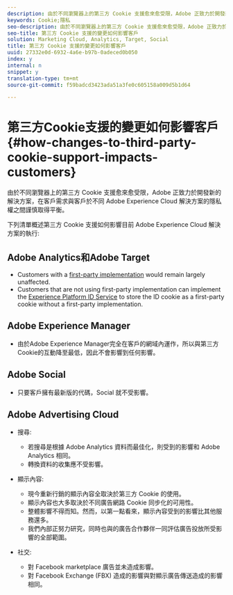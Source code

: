 ```yaml
---
description: 由於不同瀏覽器上的第三方 Cookie 支援愈來愈受限，Adobe 正致力於開發新的解決方案，在客戶需求與客戶於不同 Adobe Experience Cloud 解決方案的隱私權之間謹慎取得平衡。
keywords: Cookie;隱私
seo-description: 由於不同瀏覽器上的第三方 Cookie 支援愈來愈受限，Adobe 正致力於開發新的解決方案，在客戶需求與客戶於不同 Adobe Experience Cloud 解決方案的隱私權之間謹慎取得平衡。
seo-title: 第三方 Cookie 支援的變更如何影響客戶
solution: Marketing Cloud, Analytics, Target, Social
title: 第三方 Cookie 支援的變更如何影響客戶
uuid: 27332e0d-6932-4a6e-b97b-0adeced0b050
index: y
internal: n
snippet: y
translation-type: tm+mt
source-git-commit: f59badcd3423ada51a3fe0c605158a009d5b1d64

---
```



# 第三方Cookie支援的變更如何影響客戶{#how-changes-to-third-party-cookie-support-impacts-customers}

由於不同瀏覽器上的第三方 Cookie 支援愈來愈受限，Adobe 正致力於開發新的解決方案，在客戶需求與客戶於不同 Adobe Experience Cloud 解決方案的隱私權之間謹慎取得平衡。

下列清單概述第三方 Cookie 支援如何影響目前 Adobe Experience Cloud 解決方案的執行:

## Adobe Analytics和Adobe Target

* Customers with a [first-party implementation](/help/interface/cookies/cookies-first-party.md) would remain largely unaffected.
* Customers that are not using first-party implementation can implement the [Experience Platform ID Service](https://docs.adobe.com/content/help/en/id-service/using/implementation-guides/implementation-guides.html) to store the ID cookie as a first-party cookie without a first-party implementation.

## Adobe Experience Manager

* 由於Adobe Experience Manager完全在客戶的網域內運作，所以與第三方Cookie的互動降至最低，因此不會影響到任何影響。

## Adobe Social

* 只要客戶擁有最新版的代碼，Social 就不受影響。

## Adobe Advertising Cloud

* 搜尋:

   * 若搜尋是根據 Adobe Analytics 資料而最佳化，則受到的影響和 Adobe Analytics 相同。
   * 轉換資料的收集應不受影響。

* 顯示內容:

   * 現今重新行銷的顯示內容全取決於第三方 Cookie 的使用。
   * 顯示內容也大多取決於不同廣告網路 Cookie 同步化的可用性。
   * 整體影響不得而知。然而，以第一點看來，顯示內容受到的影響比其他服務還多。
   * 我們內部正努力研究，同時也與的廣告合作夥伴一同評估廣告投放所受影響的全部範圍。

* 社交:

   * 對 Facebook market­place 廣告並未造成影響。
   * 對 Facebook Exchange (FBX) 造成的影響與對顯示廣告傳送造成的影響相同。

